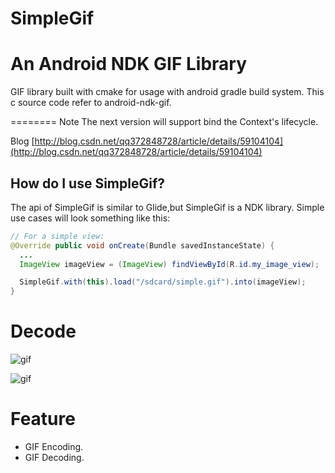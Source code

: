 # SimpleGif
An Android NDK GIF Library
========
GIF library built with cmake for usage with android gradle build system.
This c source code refer to android-ndk-gif.

========
Note
The next version will support bind the Context's lifecycle.

Blog
[http://blog.csdn.net/qq372848728/article/details/59104104](http://blog.csdn.net/qq372848728/article/details/59104104)

How do I use SimpleGif?
-------------------
The api of SimpleGif is similar to Glide,but SimpleGif is a NDK library.
Simple use cases will look something like this:

```java
// For a simple view:
@Override public void onCreate(Bundle savedInstanceState) {
  ...
  ImageView imageView = (ImageView) findViewById(R.id.my_image_view);

  SimpleGif.with(this).load("/sdcard/simple.gif").into(imageView);
}
```


Decode
========

![gif](https://github.com/yylyingy/ndkgif/blob/master/sample/src/main/assets/display.gif)

![gif](https://github.com/yylyingy/ndkgif/blob/master/sample/src/main/assets/sample1.gif)

Feature
========
* GIF Encoding.
* GIF Decoding.